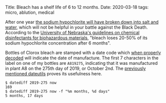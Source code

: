 Title: Bleach has a shelf life of 6 to 12 months.
Date: 2020-03-18
tags: micro, ablution, medical

After one year [the sodium hypochlorite will have broken down into salt and water](https://www.clorox.com/how-to/laundry-basics/product-usage-guides/shelf-life/), which will not be helpful in your battle against the Black Death. According to the [University of Nebraska's guidelines on chemical disinfectants for biohazardous materials](https://ehs.unl.edu/sop/s-bio-disinfectants.pdf), "bleach loses 20-50% of its sodium hypochlorite concentration after 6 months".

Bottles of Clorox bleach are stamped with a date code which [when properly decoded](https://www.clorox.com/how-to/laundry-basics/bleach-101/clorox-regular-bleach-should-be-replaced-every-year-and-stored-as-directed-for-optimum-performance/) will indicate the date of manufacture. The first 7 characters in the label on one of my bottles are `A819275`, indicating that it was manufactured in plant A8 on the 275th day of 2019, or October 2nd. The [previously mentioned dateutils](/2019/07/dateutils/) proves its usefulness here.

    $ datediff 2019-275 now
    169
    $ datediff 2019-275 now -f "%m months, %d days"
    5 months, 17 days
